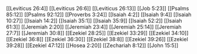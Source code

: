 [[Leviticus 26:4]]
[[Leviticus 26:6]]
[[Leviticus 26:13]]
[[Job 5:23]]
[[Psalms 85:12]]
[[Psalms 92:12]]
[[Proverbs 3:24]]
[[Isaiah 4:2]]
[[Isaiah 9:4]]
[[Isaiah 10:27]]
[[Isaiah 14:2]]
[[Isaiah 35:1]]
[[Isaiah 35:9]]
[[Isaiah 52:2]]
[[Isaiah 61:3]]
[[Jeremiah 2:20]]
[[Jeremiah 23:4]]
[[Jeremiah 25:14]]
[[Jeremiah 27:7]]
[[Jeremiah 30:8]]
[[Ezekiel 28:25]]
[[Ezekiel 33:29]]
[[Ezekiel 34:10]]
[[Ezekiel 36:8]]
[[Ezekiel 36:30]]
[[Ezekiel 38:8]]
[[Ezekiel 39:26]]
[[Ezekiel 39:28]]
[[Ezekiel 47:12]]
[[Hosea 2:20]]
[[Zechariah 8:12]]
[[John 15:5]]
